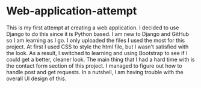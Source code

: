 # Web-application-attempt
This is my first attempt at creating a web application. I decided to use Django to do this since it is Python based. I am new to Django and GitHub so I am learning as I go.
I only uploaded the files I used the most for this project. At first I used CSS to style the html file, but I wasn't satisfied with the look. As a result, I switched to learning and using Bootstrap to see if I could get a better, cleaner look. The main thing that I had a hard time with is the contact form section of this project. I managed to figure out how to handle post and get requests.
In a nutshell, I am having trouble with the overall UI design of this.
